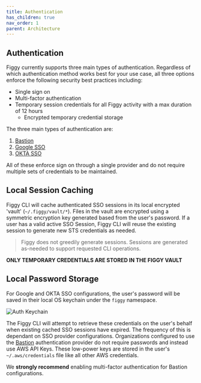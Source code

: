 ```yaml
---
title: Authentication
has_children: true
nav_order: 1
parent: Architecture
---
```


## Authentication

Figgy currently supports three main types of authentication. Regardless of which authentication method works best
for your use case, all three options enforce the following security best practices including:

- Single sign on
- Multi-factor authentication
- Temporary session credentials for all Figgy activity with a max duration of 12 hours
    - Encrypted temporary credential storage


The three main types of authentication are:

1. [Bastion](/docs/deployment/bastion.html)
1. [Google SSO](/docs/deployment/google.html)
1. [OKTA SSO](/docs/deployment/okta.html)

All of these enforce sign on through a single provider and do not require multiple sets of credentials to be maintained. 

## Local Session Caching

Figgy CLI will cache authenticated SSO sessions in its local encrypted 'vault' (`~/.figgy/vault/*`). 
Files in the vault are encrypted using a symmetric encryption key generated based from the user's password. 
If a user has a valid active SSO Session, Figgy CLI will reuse the existing session to generate new 
STS credentials as needed.

> Figgy does not greedily generate sessions. Sessions are generated as-needed to support requested CLI operations. 

**ONLY TEMPORARY CREDENTIALS ARE STORED IN THE FIGGY VAULT** 

## Local Password Storage

For Google and OKTA SSO configurations, the user's password will be saved in their local OS keychain under 
the `figgy` namespace. 

![Auth Keychain](/docs/assets/images/architecture/auth-keychain.png)

The Figgy CLI will attempt to retrieve these credentials on the user's behalf when existing cached SSO sessions have expired.
The frequency of this is dependant on SSO provider configurations. Organizations configured to use the [Bastion](/docs/deployment/bastion.html)
authentication provider do not require passwords and instead use AWS API Keys. These low-power keys are stored in the user's 
`~/.aws/credentials` file like all other AWS credentials. 

We **strongly recommend** enabling multi-factor authentication for Bastion configurations. 

